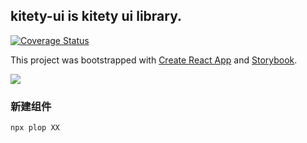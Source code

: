 
## kitety-ui is kitety ui library.

[![Coverage Status](https://coveralls.io/repos/github/kitety/kitety-ui/badge.svg?branch=master)](https://coveralls.io/github/kitety/kitety-ui?branch=master)

This project was bootstrapped with [Create React App](https://github.com/facebook/create-react-app) and [Storybook](https://github.com/storybookjs/storybook).

![](https://cdn.jsdelivr.net/gh/kitety/blog_img/img/20200815121721.png)

### 新建组件
```npx plop XX```